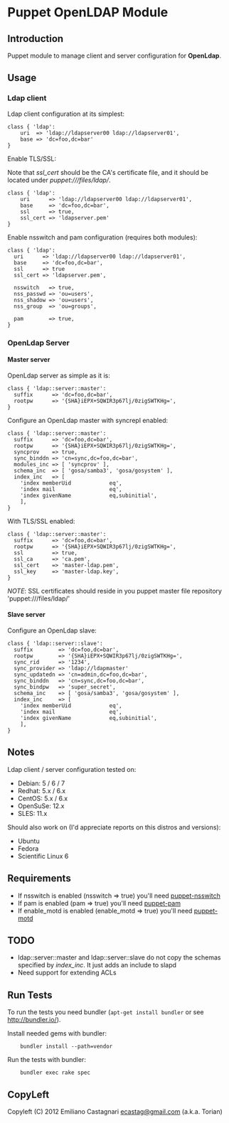 Puppet OpenLDAP Module
======================

Introduction
------------

Puppet module to manage client and server configuration for
**OpenLdap**.

## Usage ##

### Ldap client ###

Ldap client configuration at its simplest:


    class { 'ldap':
    	uri  => 'ldap://ldapserver00 ldap://ldapserver01',
    	base => 'dc=foo,dc=bar'
    }


Enable TLS/SSL:

Note that *ssl_cert* should be the CA's certificate file, and
it should be located under *puppet:///files/ldap/*.

    class { 'ldap':
    	uri      => 'ldap://ldapserver00 ldap://ldapserver01',
    	base     => 'dc=foo,dc=bar',
    	ssl      => true,
    	ssl_cert => 'ldapserver.pem'
    }

Enable nsswitch and pam configuration (requires both modules):

    class { 'ldap':
      uri      => 'ldap://ldapserver00 ldap://ldapserver01',
      base     => 'dc=foo,dc=bar',
      ssl      => true
      ssl_cert => 'ldapserver.pem',

      nsswitch   => true,
      nss_passwd => 'ou=users',
      nss_shadow => 'ou=users',
      nss_group  => 'ou=groups',

      pam        => true,
    }

### OpenLdap Server ###

#### Master server ####

OpenLdap server as simple as it is:

    class { 'ldap::server::master':
      suffix      => 'dc=foo,dc=bar',
      rootpw      => '{SHA}iEPX+SQWIR3p67lj/0zigSWTKHg=',
    }

Configure an OpenLdap master with syncrepl enabled:

    class { 'ldap::server::master':
      suffix      => 'dc=foo,dc=bar',
      rootpw      => '{SHA}iEPX+SQWIR3p67lj/0zigSWTKHg=',
      syncprov    => true,
      sync_binddn => 'cn=sync,dc=foo,dc=bar',
      modules_inc => [ 'syncprov' ],
      schema_inc  => [ 'gosa/samba3', 'gosa/gosystem' ],
      index_inc   => [
        'index memberUid            eq',
        'index mail                 eq',
        'index givenName            eq,subinitial',
        ],
    }

With TLS/SSL enabled:

    class { 'ldap::server::master':
      suffix      => 'dc=foo,dc=bar',
      rootpw      => '{SHA}iEPX+SQWIR3p67lj/0zigSWTKHg=',
      ssl         => true,
      ssl_ca      => 'ca.pem',
      ssl_cert    => 'master-ldap.pem',
      ssl_key     => 'master-ldap.key',
    }

*NOTE*: SSL certificates should reside in you puppet master
file repository 'puppet:///files/ldap/'

#### Slave server ####

Configure an OpenLdap slave:

    class { 'ldap::server::slave':
      suffix        => 'dc=foo,dc=bar',
      rootpw        => '{SHA}iEPX+SQWIR3p67lj/0zigSWTKHg=',
      sync_rid      => '1234',
      sync_provider => 'ldap://ldapmaster'
      sync_updatedn => 'cn=admin,dc=foo,dc=bar',
      sync_binddn   => 'cn=sync,dc=foo,dc=bar',
      sync_bindpw   => 'super_secret',
      schema_inc    => [ 'gosa/samba3', 'gosa/gosystem' ],
      index_inc     => [
        'index memberUid            eq',
        'index mail                 eq',
        'index givenName            eq,subinitial',
        ],
    }

Notes
-----

Ldap client / server configuration tested on:

 * Debian:   5     / 6   / 7
 * Redhat:   5.x   / 6.x
 * CentOS:   5.x   / 6.x
 * OpenSuSe: 12.x
 * SLES:     11.x

Should also work on (I'd appreciate reports on this distros and versions):

 * Ubuntu
 * Fedora
 * Scientific Linux 6

Requirements
------------

 * If nsswitch is enabled (nsswitch => true) you'll need
   [puppet-nsswitch](https://github.com/torian/puppet-nsswitch.git)
 * If pam is enabled (pam => true) you'll need
   [puppet-pam](https://github.com/torian/puppet-pam.git)
 * If enable_motd is enabled (enable_motd => true) you'll need
   [puppet-motd](https://github.com/torian/puppet-motd.git)

TODO
----

 * ldap::server::master and ldap::server::slave do not copy
   the schemas specified by *index_inc*. It just adds an include to slapd
 * Need support for extending ACLs

Run Tests
---------
To run the tests you need bundler (```apt-get install bundler``` or see http://bundler.io/).

Install needed gems with bundler:

        bundler install --path=vendor

Run the tests with bundler:

        bundler exec rake spec


CopyLeft
---------

Copyleft (C) 2012 Emiliano Castagnari <ecastag@gmail.com> (a.k.a. Torian)

